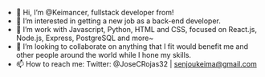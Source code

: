 - 👋 Hi, I’m @Keimancer, fullstack developer from!
- 👀 I’m interested in getting a new job as a back-end developer.
- 🌱 I’m work with Javascript, Python, HTML and CSS, focused on React.js, Node.js, Express, PostgreSQL and more~
- 💞️ I’m looking to collaborate on anything that I fit would benefit me and other people around the world while I hone my skills.
- 📫 How to reach me: Twitter: @JoseCRojas32 | senjoukeima@gmail.com

<!---
Keimancer/Keimancer is a ✨ special ✨ repository because its `README.md` (this file) appears on your GitHub profile.
You can click the Preview link to take a look at your changes.
--->

